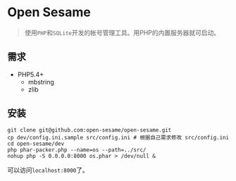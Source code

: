 Open Sesame
============

> 使用`PHP`和`SQLite`开发的帐号管理工具。用PHP的内置服务器就可启动。

## 需求
+ PHP5.4+
	+ mbstring
    + zlib

## 安装

```
git clone git@github.com:open-sesame/open-sesame.git
cp dev/config.ini.sample src/config.ini # 根据自己需求修改 src/config.ini
cd open-sesame/dev
php phar-packer.php --name=os --path=../src/
nohup php -S 0.0.0.0:8000 os.phar > /dev/null &
```

可以访问`localhost:8000`了。
